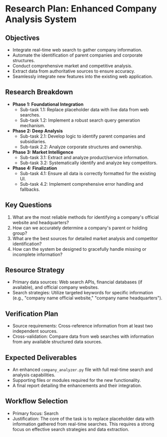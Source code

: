 
# Research Plan: Enhanced Company Analysis System

## Objectives
- Integrate real-time web search to gather company information.
- Automate the identification of parent companies and corporate structures.
- Conduct comprehensive market and competitive analysis.
- Extract data from authoritative sources to ensure accuracy.
- Seamlessly integrate new features into the existing web application.

## Research Breakdown
- **Phase 1: Foundational Integration**
  - Sub-task 1.1: Replace placeholder data with live data from web searches.
  - Sub-task 1.2: Implement a robust search query generation mechanism.
- **Phase 2: Deep Analysis**
  - Sub-task 2.1: Develop logic to identify parent companies and subsidiaries.
  - Sub-task 2.2: Analyze corporate structures and ownership.
- **Phase 3: Market Intelligence**
  - Sub-task 3.1: Extract and analyze product/service information.
  - Sub-task 3.2: Systematically identify and analyze key competitors.
- **Phase 4: Finalization**
  - Sub-task 4.1: Ensure all data is correctly formatted for the existing UI.
  - Sub-task 4.2: Implement comprehensive error handling and fallbacks.

## Key Questions
1. What are the most reliable methods for identifying a company's official website and headquarters?
2. How can we accurately determine a company's parent or holding group?
3. What are the best sources for detailed market analysis and competitor identification?
4. How can the system be designed to gracefully handle missing or incomplete information?

## Resource Strategy
- Primary data sources: Web search APIs, financial databases (if available), and official company websites.
- Search strategies: Utilize targeted keywords for specific information (e.g., "company name official website," "company name headquarters").

## Verification Plan
- Source requirements: Cross-reference information from at least two independent sources.
- Cross-validation: Compare data from web searches with information from any available structured data sources.

## Expected Deliverables
- An enhanced `company_analyzer.py` file with full real-time search and analysis capabilities.
- Supporting files or modules required for the new functionality.
- A final report detailing the enhancements and their integration.

## Workflow Selection
- Primary focus: Search
- Justification: The core of the task is to replace placeholder data with information gathered from real-time searches. This requires a strong focus on effective search strategies and data extraction.
